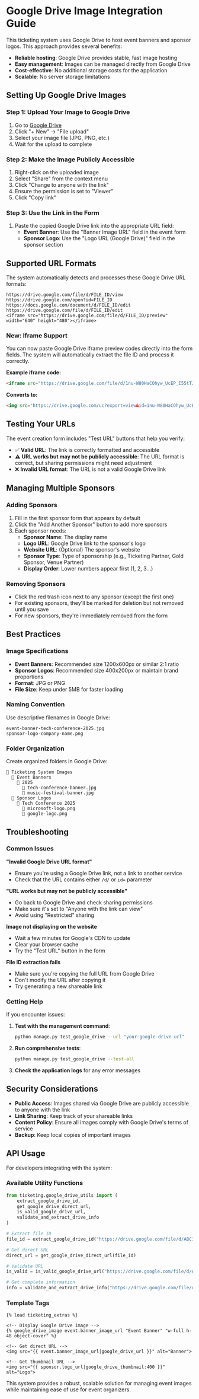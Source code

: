 # Google Drive Image Integration Guide

This ticketing system uses Google Drive to host event banners and sponsor logos. This approach provides several benefits:

- **Reliable hosting**: Google Drive provides stable, fast image hosting
- **Easy management**: Images can be managed directly from Google Drive
- **Cost-effective**: No additional storage costs for the application
- **Scalable**: No server storage limitations

## Setting Up Google Drive Images

### Step 1: Upload Your Image to Google Drive
1. Go to [Google Drive](https://drive.google.com)
2. Click "+ New" → "File upload"
3. Select your image file (JPG, PNG, etc.)
4. Wait for the upload to complete

### Step 2: Make the Image Publicly Accessible
1. Right-click on the uploaded image
2. Select "Share" from the context menu
3. Click "Change to anyone with the link"
4. Ensure the permission is set to "Viewer"
5. Click "Copy link"

### Step 3: Use the Link in the Form
1. Paste the copied Google Drive link into the appropriate URL field:
   - **Event Banner**: Use the "Banner Image URL" field in the event form
   - **Sponsor Logo**: Use the "Logo URL (Google Drive)" field in the sponsor section

## Supported URL Formats

The system automatically detects and processes these Google Drive URL formats:

```
https://drive.google.com/file/d/FILE_ID/view
https://drive.google.com/open?id=FILE_ID
https://docs.google.com/document/d/FILE_ID/edit
https://drive.google.com/file/d/FILE_ID/edit
<iframe src="https://drive.google.com/file/d/FILE_ID/preview" width="640" height="480"></iframe>
```

### New: Iframe Support
You can now paste Google Drive iframe preview codes directly into the form fields. The system will automatically extract the file ID and process it correctly.

**Example iframe code:**
```html
<iframe src="https://drive.google.com/file/d/1nu-W80HaCOhyw_UcEP_I55tTJuv2gNic/preview" width="640" height="480" allow="autoplay"></iframe>
```

**Converts to:**
```html
<img src="https://drive.google.com/uc?export=view&id=1nu-W80HaCOhyw_UcEP_I55tTJuv2gNic" alt="Description">
```

## Testing Your URLs

The event creation form includes "Test URL" buttons that help you verify:
- ✅ **Valid URL**: The link is correctly formatted and accessible
- ⚠️ **URL works but may not be publicly accessible**: The URL format is correct, but sharing permissions might need adjustment
- ❌ **Invalid URL format**: The URL is not a valid Google Drive link

## Managing Multiple Sponsors

### Adding Sponsors
1. Fill in the first sponsor form that appears by default
2. Click the "Add Another Sponsor" button to add more sponsors
3. Each sponsor needs:
   - **Sponsor Name**: The display name
   - **Logo URL**: Google Drive link to the sponsor's logo
   - **Website URL**: (Optional) The sponsor's website
   - **Sponsor Type**: Type of sponsorship (e.g., Ticketing Partner, Gold Sponsor, Venue Partner)
   - **Display Order**: Lower numbers appear first (1, 2, 3...)

### Removing Sponsors
- Click the red trash icon next to any sponsor (except the first one)
- For existing sponsors, they'll be marked for deletion but not removed until you save
- For new sponsors, they're immediately removed from the form

## Best Practices

### Image Specifications
- **Event Banners**: Recommended size 1200x600px or similar 2:1 ratio
- **Sponsor Logos**: Recommended size 400x200px or maintain brand proportions
- **Format**: JPG or PNG
- **File Size**: Keep under 5MB for faster loading

### Naming Convention
Use descriptive filenames in Google Drive:
```
event-banner-tech-conference-2025.jpg
sponsor-logo-company-name.png
```

### Folder Organization
Create organized folders in Google Drive:
```
📁 Ticketing System Images
  📁 Event Banners
    📁 2025
      📄 tech-conference-banner.jpg
      📄 music-festival-banner.jpg
  📁 Sponsor Logos
    📁 Tech Conference 2025
      📄 microsoft-logo.png
      📄 google-logo.png
```

## Troubleshooting

### Common Issues

**"Invalid Google Drive URL format"**
- Ensure you're using a Google Drive link, not a link to another service
- Check that the URL contains either `/d/` or `id=` parameter

**"URL works but may not be publicly accessible"**
- Go back to Google Drive and check sharing permissions
- Make sure it's set to "Anyone with the link can view"
- Avoid using "Restricted" sharing

**Image not displaying on the website**
- Wait a few minutes for Google's CDN to update
- Clear your browser cache
- Try the "Test URL" button in the form

**File ID extraction fails**
- Make sure you're copying the full URL from Google Drive
- Don't modify the URL after copying it
- Try generating a new shareable link

### Getting Help

If you encounter issues:

1. **Test with the management command**:
   ```bash
   python manage.py test_google_drive --url "your-google-drive-url"
   ```

2. **Run comprehensive tests**:
   ```bash
   python manage.py test_google_drive --test-all
   ```

3. **Check the application logs** for any error messages

## Security Considerations

- **Public Access**: Images shared via Google Drive are publicly accessible to anyone with the link
- **Link Sharing**: Keep track of your shareable links
- **Content Policy**: Ensure all images comply with Google Drive's terms of service
- **Backup**: Keep local copies of important images

## API Usage

For developers integrating with the system:

### Available Utility Functions

```python
from ticketing.google_drive_utils import (
    extract_google_drive_id,
    get_google_drive_direct_url,
    is_valid_google_drive_url,
    validate_and_extract_drive_info
)

# Extract file ID
file_id = extract_google_drive_id("https://drive.google.com/file/d/ABC123/view")

# Get direct URL
direct_url = get_google_drive_direct_url(file_id)

# Validate URL
is_valid = is_valid_google_drive_url("https://drive.google.com/file/d/ABC123/view")

# Get complete information
info = validate_and_extract_drive_info("https://drive.google.com/file/d/ABC123/view")
```

### Template Tags

```django
{% load ticketing_extras %}

<!-- Display Google Drive image -->
{% google_drive_image event.banner_image_url "Event Banner" "w-full h-48 object-cover" %}

<!-- Get direct URL -->
<img src="{{ event.banner_image_url|google_drive_url }}" alt="Banner">

<!-- Get thumbnail URL -->
<img src="{{ sponsor.logo_url|google_drive_thumbnail:400 }}" alt="Logo">
```

This system provides a robust, scalable solution for managing event images while maintaining ease of use for event organizers.
